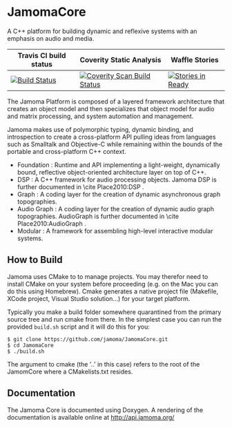 JamomaCore
=========
A C++ platform for building dynamic and reflexive systems with an emphasis on audio and media.

| Travis CI build status | Coverity Static Analysis | Waffle Stories |
| ------------- | ----------- | ----------- |
| [![Build Status](https://travis-ci.org/jamoma/JamomaCore.svg)](https://travis-ci.org/jamoma/JamomaCore) | <a href="https://scan.coverity.com/projects/5562"> <img alt="Coverity Scan Build Status" src="https://scan.coverity.com/projects/5562/badge.svg"/> </a> | [![Stories in Ready](https://badge.waffle.io/jamoma/jamomacore.png?label=ready&title=Ready)](http://waffle.io/jamoma/jamomacore) |

The Jamoma Platform is composed of a layered framework architecture that creates an object model and then specializes that object model for audio and matrix processing, and system automation and management.

Jamoma makes use of polymorphic typing, dynamic binding, and introspection to create a cross-platform API pulling ideas from languages such as Smalltalk and Objective-C while remaining within the bounds of the portable and cross-platform C++ context.

* Foundation : Runtime and API implementing a light-weight, dynamically bound, reflective object-oriented architecture layer on top of C++.
* DSP : A C++ framework for audio processing objects. Jamoma DSP is further documented in \cite Place2010:DSP .
* Graph : A coding layer for the creation of dynamic asynchronous graph topographies.
* Audio Graph : A coding layer for the creation of dynamic audio graph topographies. AudioGraph is further documented in \cite Place2010:AudioGraph .
* Modular : A framework for assembling high-level interactive modular systems.


## How to Build

Jamoma uses CMake to to manage projects. You may therefor need to install CMake on your system before proceeding (e.g. on the Mac you can do this using Homebrew). Cmake generates a native project file (Makefile, XCode project, Visual Studio solution...) for your target platform.

Typically you make a build folder somewhere quarantined from the primary source tree and run cmake from there. In the simplest case you can run the provided `build.sh` script and it will do this for you:
```
$ git clone https://github.com/jamoma/JamomaCore.git
$ cd JamomaCore
$ ./build.sh
```
The argument to cmake (the '..' in this case) refers to the root of the JamomCore where a CMakelists.txt resides.


## Documentation

The Jamoma Core is documented using Doxygen. A rendering of the documentation is available online at http://api.jamoma.org/

